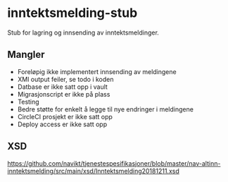 # inntektsmelding-stub

Stub for lagring og innsending av inntektsmeldinger. 

## Mangler
- Foreløpig ikke implementert innsending av meldingene
- XMl output feiler, se todo i koden
- Datbase er ikke satt opp i vault
- Migrasjonscript er ikke på plass
- Testing
- Bedre støtte for enkelt å legge til nye endringer i meldingene
- CircleCI prosjekt er ikke satt opp
- Deploy access er ikke satt opp

## XSD
https://github.com/navikt/tjenestespesifikasjoner/blob/master/nav-altinn-inntektsmelding/src/main/xsd/Inntektsmelding20181211.xsd

